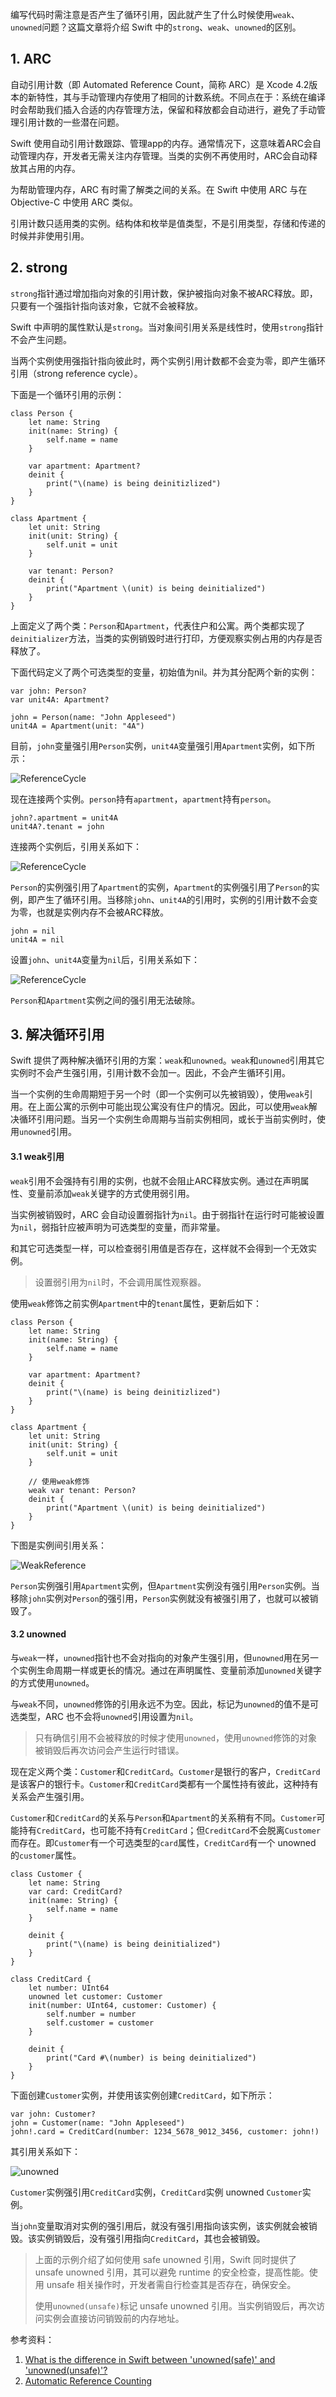 编写代码时需注意是否产生了循环引用，因此就产生了什么时候使用`weak`、`unowned`问题？这篇文章将介绍 Swift 中的`strong`、`weak`、`unowned`的区别。

## 1. ARC

自动引用计数（即 Automated Reference Count，简称 ARC）是 Xcode 4.2版本的新特性，其与手动管理内存使用了相同的计数系统。不同点在于：系统在编译时会帮助我们插入合适的内存管理方法，保留和释放都会自动进行，避免了手动管理引用计数的一些潜在问题。

Swift 使用自动引用计数跟踪、管理app的内存。通常情况下，这意味着ARC会自动管理内存，开发者无需关注内存管理。当类的实例不再使用时，ARC会自动释放其占用的内存。

为帮助管理内存，ARC 有时需了解类之间的关系。在 Swift 中使用 ARC 与在 Objective-C 中使用 ARC 类似。

引用计数只适用类的实例。结构体和枚举是值类型，不是引用类型，存储和传递的时候并非使用引用。

## 2. strong

`strong`指针通过增加指向对象的引用计数，保护被指向对象不被ARC释放。即，只要有一个强指针指向该对象，它就不会被释放。

Swift 中声明的属性默认是`strong`。当对象间引用关系是线性时，使用`strong`指针不会产生问题。

当两个实例使用强指针指向彼此时，两个实例引用计数都不会变为零，即产生循环引用（strong reference cycle）。

下面是一个循环引用的示例：

```
class Person {
    let name: String
    init(name: String) {
        self.name = name
    }
    
    var apartment: Apartment?
    deinit {
        print("\(name) is being deinitizlized")
    }
}

class Apartment {
    let unit: String
    init(unit: String) {
        self.unit = unit
    }
    
    var tenant: Person?
    deinit {
        print("Apartment \(unit) is being deinitialized")
    }
}
```

上面定义了两个类：`Person`和`Apartment`，代表住户和公寓。两个类都实现了`deinitializer`方法，当类的实例销毁时进行打印，方便观察实例占用的内存是否释放了。

下面代码定义了两个可选类型的变量，初始值为nil。并为其分配两个新的实例：

```
var john: Person?
var unit4A: Apartment?

john = Person(name: "John Appleseed")
unit4A = Apartment(unit: "4A")
```

目前，`john`变量强引用`Person`实例，`unit4A`变量强引用`Apartment`实例，如下所示：

![ReferenceCycle](images/21/UnownedReferenceCycle01.png)

现在连接两个实例。`person`持有`apartment`，`apartment`持有`person`。

```
john?.apartment = unit4A
unit4A?.tenant = john
```

连接两个实例后，引用关系如下：

![ReferenceCycle](images/21/UnownedReferenceCycle02.png)

`Person`的实例强引用了`Apartment`的实例，`Apartment`的实例强引用了`Person`的实例，即产生了循环引用。当移除`john`、`unit4A`的引用时，实例的引用计数不会变为零，也就是实例内存不会被ARC释放。

```
john = nil
unit4A = nil
```

设置`john`、`unit4A`变量为`nil`后，引用关系如下：

![ReferenceCycle](images/21/UnownedReferenceCycle03.png)

`Person`和`Apartment`实例之间的强引用无法破除。

## 3. 解决循环引用

Swift 提供了两种解决循环引用的方案：`weak`和`unowned`。`weak`和`unowned`引用其它实例时不会产生强引用，引用计数不会加一。因此，不会产生循环引用。

当一个实例的生命周期短于另一个时（即一个实例可以先被销毁），使用`weak`引用。在上面公寓的示例中可能出现公寓没有住户的情况。因此，可以使用`weak`解决循环引用问题。当另一个实例生命周期与当前实例相同，或长于当前实例时，使用`unowned`引用。

#### 3.1 weak引用

`weak`引用不会强持有引用的实例，也就不会阻止ARC释放实例。通过在声明属性、变量前添加`weak`关键字的方式使用弱引用。

当实例被销毁时，ARC 会自动设置弱指针为`nil`。由于弱指针在运行时可能被设置为`nil`，弱指针应被声明为可选类型的变量，而非常量。

和其它可选类型一样，可以检查弱引用值是否存在，这样就不会得到一个无效实例。

> 设置弱引用为`nil`时，不会调用属性观察器。

使用`weak`修饰之前实例`Apartment`中的`tenant`属性，更新后如下：

```
class Person {
    let name: String
    init(name: String) {
        self.name = name
    }
    
    var apartment: Apartment?
    deinit {
        print("\(name) is being deinitizlized")
    }
}

class Apartment {
    let unit: String
    init(unit: String) {
        self.unit = unit
    }
    
    // 使用weak修饰
    weak var tenant: Person?
    deinit {
        print("Apartment \(unit) is being deinitialized")
    }
}
```

下图是实例间引用关系：

![WeakReference](images/21/UnownedWeakReference01.png)

`Person`实例强引用`Apartment`实例，但`Apartment`实例没有强引用`Person`实例。当移除`john`实例对`Person`的强引用，`Person`实例就没有被强引用了，也就可以被销毁了。

#### 3.2 unowned

与`weak`一样，`unowned`指针也不会对指向的对象产生强引用，但`unowned`用在另一个实例生命周期一样或更长的情况。通过在声明属性、变量前添加`unowned`关键字的方式使用`unowned`。

与`weak`不同，`unowned`修饰的引用永远不为空。因此，标记为`unowned`的值不是可选类型，ARC 也不会将`unowned`引用设置为`nil`。

> 只有确信引用不会被释放的时候才使用`unowned`，使用`unowned`修饰的对象被销毁后再次访问会产生运行时错误。

现在定义两个类：`Customer`和`CreditCard`。`Customer`是银行的客户，`CreditCard`是该客户的银行卡。`Customer`和`CreditCard`类都有一个属性持有彼此，这种持有关系会产生强引用。

`Customer`和`CreditCard`的关系与`Person`和`Apartment`的关系稍有不同。`Customer`可能持有`CreditCard`，也可能不持有`CreditCard`；但`CreditCard`不会脱离`Customer`而存在。即`Customer`有一个可选类型的`card`属性，`CreditCard`有一个 unowned 的`customer`属性。

```
class Customer {
    let name: String
    var card: CreditCard?
    init(name: String) {
        self.name = name
    }
    
    deinit {
        print("\(name) is being deinitialized")
    }
}

class CreditCard {
    let number: UInt64
    unowned let customer: Customer
    init(number: UInt64, customer: Customer) {
        self.number = number
        self.customer = customer
    }
    
    deinit {
        print("Card #\(number) is being deinitialized")
    }
}
```

下面创建`Customer`实例，并使用该实例创建`CreditCard`，如下所示：

```
var john: Customer?
john = Customer(name: "John Appleseed")
john!.card = CreditCard(number: 1234_5678_9012_3456, customer: john!)
```

其引用关系如下：

![unowned](images/21/UnownedUnownedReference01.png)

`Customer`实例强引用`CreditCard`实例，`CreditCard`实例 unowned `Customer`实例。

当`john`变量取消对实例的强引用后，就没有强引用指向该实例，该实例就会被销毁。该实例销毁后，没有强引用指向`CreditCard`，其也会被销毁。

> 上面的示例介绍了如何使用 safe unowned 引用，Swift 同时提供了 unsafe unowned 引用，其可以避免 runtime 的安全检查，提高性能。使用 unsafe 相关操作时，开发者需自行检查其是否存在，确保安全。
>
> 使用`unowned(unsafe)`标记 unsafe unowned 引用。当实例销毁后，再次访问实例会直接访问销毁前的内存地址。

参考资料：

1. [What is the difference in Swift between 'unowned(safe)' and 'unowned(unsafe)'?](https://stackoverflow.com/questions/26553924/what-is-the-difference-in-swift-between-unownedsafe-and-unownedunsafe)
2. [Automatic Reference Counting](https://docs.swift.org/swift-book/LanguageGuide/AutomaticReferenceCounting.html)
